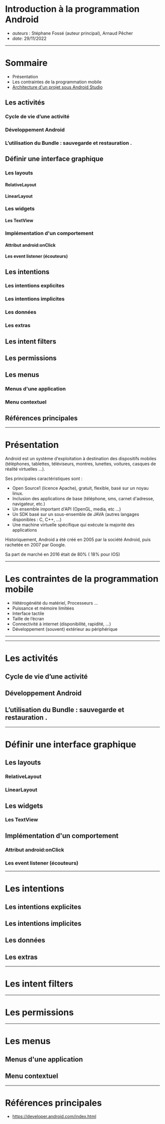 # Introduction à la programmation Android

* *auteurs* : Stéphane Fossé (auteur principal), Arnaud Pêcher
* *date*: 29/11/2022

---

# Sommaire


* Présentation
* Les contraintes de la programmation mobile
* [Architecture d'un projet sous Android Studio](Android_presentation_IUT_architecture.md)

## Les activités

### Cycle de vie d’une activité

### Développement Android

### L’utilisation du Bundle : sauvegarde et restauration .

## Définir une interface graphique

### Les layouts

#### RelativeLayout

#### LinearLayout

### Les widgets

#### Les TextView

### Implémentation d'un comportement

#### Attribut android:onClick

#### Les event listener (écouteurs)

## Les intentions

### Les intentions explicites

### Les intentions implicites

### Les données

### Les extras

## Les intent filters

## Les permissions

## Les menus

### Menus d'une application

### Menu contextuel

## Références principales

---

# Présentation

Android est un système d'exploitation à destination des dispositifs mobiles (téléphones, tablettes, téléviseurs, montres, lunettes, voitures, casques de réalité virtuelles ...).

Ses principales caractéristiques sont :
* Open Source1 (licence Apache), gratuit, flexible, basé sur un noyau linux.
* Inclusion des applications de base (téléphone, sms, carnet d'adresse, navigateur, etc.)
* Un ensemble important d'API (OpenGL, media, etc …)
* Un SDK basé sur un sous-ensemble de JAVA (autres langages disponibles : C, C++, …)
* Une machine virtuelle spécifique qui exécute la majorité des applications

Historiquement, Android a été créé en 2005 par la société Android, puis rachetée en 2007 par Google.

Sa part de marché en 2016 était de 80% ( 18% pour IOS)

---

# Les contraintes de la programmation mobile

* Hétérogénéité du matériel, Processeurs …
* Puissance et mémoire limitées
* Interface tactile
* Taille de l’écran
* Connectivité à internet (disponibilité, rapidité, ...)
* Développement (souvent) extérieur au périphérique

---


---

# Les activités

## Cycle de vie d’une activité

## Développement Android

## L’utilisation du Bundle : sauvegarde et restauration .

---

# Définir une interface graphique

## Les layouts

### RelativeLayout

### LinearLayout

## Les widgets

### Les TextView

## Implémentation d'un comportement

### Attribut android:onClick

### Les event listener (écouteurs)

---

# Les intentions

## Les intentions explicites

## Les intentions implicites

## Les données

## Les extras

---

# Les intent filters

---

# Les permissions

---

# Les menus

## Menus d'une application

## Menu contextuel

---

# Références principales

* https://developer.android.com/index.html